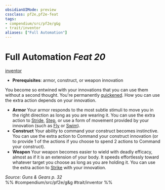 ```yaml
---
obsidianUIMode: preview
cssclass: pf2e,pf2e-feat
tags:
- compendium/src/pf2e/g&g
- trait/inventor
aliases: ["Full Automation"]
---
```

# Full Automation  *Feat 20*  
[inventor](../../Rules/traits/inventor-g-g.md)  

- **Prerequisites**: armor, construct, or weapon innovation

You become so entwined with your innovations that you can use them without a second thought. You're permanently [quickened](../../Rules/conditions.md#Quickened). How you can use the extra action depends on your innovation.

- **Armor** Your armor responds to the most subtle stimuli to move you in the right direction as long as you are wearing it. You can use the extra action to [Stride](../../Rules/actions/stride.md), [Step](../../Rules/actions/step.md), or use a form of movement provided by your innovation (such as [Fly](../../Rules/actions/fly.md) or [Swim](../../Rules/actions/swim.md)).
- **Construct** Your ability to command your construct becomes instinctive. You can use the extra action to Command your construct innovation (or to provide 1 of the actions if you choose to spend 2 actions to Command your construct).
- **Weapon** Your weapon becomes easier to wield with deadly efficacy, almost as if it is an extension of your body. It speeds effortlessly toward whatever target you choose as long as you are holding it. You can use the extra action to [Strike](../../Rules/actions/strike.md) with your innovation.

*Source: Guns & Gears p. 32*  
%% #compendium/src/pf2e/g&g #trait/inventor %%